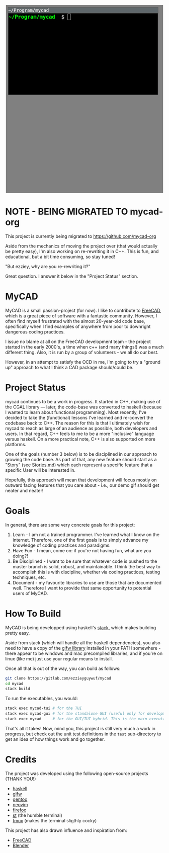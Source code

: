 <p align="center">
  <img src="https://github.com/ezzieyguywuf/gif_demos/blob/master/mycad_drawEntity_optimized.gif" />
</p>

NOTE - BEING MIGRATED TO mycad-org
==================================

This project is currently being migrated to https://github.com/mycad-org

Aside from the mechanics of moving the project over (that would actually be
pretty easy), I'm also working on re-rewriting it in C++. This is fun, and
educational, but a bit time consuming, so stay tuned!

"But ezziey, why are you re-rewriting it?"

Great question. I answer it below in the "Project Status" section.

MyCAD
=====

MyCAD is a small passion-project (for now). I like to contribute to
[FreeCAD](https://freecadweb.org), which is a great piece of software with a fantastic
community. However, I often find myself frustrated with the almost 20-year-old code base,
specifically when I find examples of anywhere from poor to downright dangerous coding
practices.

I issue no blame at all on the FreeCAD development team - the project started in the early
2000's, a time when c++ (and many things!) was a much different thing. Also, it is run by
a group of volunteers - we all do our best.

However, in an attempt to satisfy the OCD in me, I'm going to try a "ground up" approach
to what I think a CAD package should/could be.

Project Status
==============

mycad continues to be a work in progress. It started in C++, making use of the
CGAL library — later, the code-base was converted to haskell (because I wanted
to learn about functional programming). Most recently, I've decided to take the
(functional) lessons I've learned and re-convert the codebase back to C++. The
reason for this is that I ultimately wish for mycad to reach as large of an
audience as possible, both developers and users. In that regard, C++ feels to me
to be a more "inclusive" language versus haskell. On a more practical note, C++
is also supported on more platforms.

One of the goals (number 3 below) is to be disciplined in our approach to
growing the code base. As part of that, any new feature should start as a
"Story" (see [Stories.md](Stories.md)) which each represent a specific feature
that a specific User will be interested in.

Hopefully, this approach will mean that development will focus mostly on
outward facing features that you care about - i.e., our demo gif should get
neater and neater!

Goals
=====

In general, there are some very concrete goals for this project:

1. Learn - I am not a trained programmer. I've learned what I know on the
   internet.  Therefore, one of the first goals is to simply advance my
   knowledge of coding practices and paradigms.
2. Have Fun - I mean, come on: if you're not having fun, what are you doing?!
3. Be Disciplined - I want to be sure that whatever code is pushed to the
   master branch is solid, robust, and maintainable. I think the best way to
   accomplish this is with discipline, whether via coding practices, testing
   techniques, etc.
4. Document - my favourite libraries to use are those that are documented well.
   Therefore I want to provide that same opportunity to potential users of
   MyCAD.

How To Build
============
MyCAD is being developped using haskell's
[stack](https://docs.haskellstack.org/en/stable/README/), which makes building
pretty easy.

Aside from stack (which will handle all the haskell dependencies), you also
need to have a copy of the [glfw library](https://www.glfw.org/) installed in
your PATH somewhere - there appear to be windows and mac precompiled libraries,
and if you're on linux (like me) just use your regular means to install.

Once all that is out of the way, you can build as follows:

```sh
git clone https://gitlab.com/ezzieyguywuf/mycad
cd mycad
stack build
```

To run the executables, you would:

```sh
stack exec mycad-tui # for the TUI
stack exec mycad-gui # for the standalone GUI (useful only for development)
stack exec mycad     # for the GUI/TUI hybrid. This is the main executable
```

That's all it takes! Now, mind you, this project is still very much a work in
progress, but check out the unit test definitions in the `test` sub-directory
to get an idea of how things work and go together.

Credits
=======

The project was developed using the following open-source projects (THANK YOU!)
- [haskell](https://www.haskell.org)
- [glfw](https://www.glfw.org/)
- [gentoo](https://www.gentoo.org/)
- [neovim](https://neovim.io/)
- [firefox](https://www.mozilla.org/en-US/firefox/new/)
- [st](https://st.suckless.org/) (the humble terminal)
- [tmux](https://github.com/tmux/tmux) (makes the terminal sligthly cocky)

This project has also drawn influence and inspiration from:

- [FreeCAD](https://www.freecadweb.org/)
- [Blender](https://www.blender.org/)
